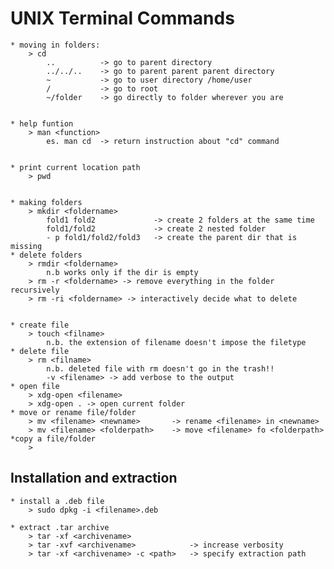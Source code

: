 # UNIX Terminal Commands

    * moving in folders:
        > cd
            ..          -> go to parent directory
            ../../..    -> go to parent parent parent directory
            ~           -> go to user directory /home/user
            /           -> go to root
            ~/folder    -> go directly to folder wherever you are


    * help funtion
        > man <function>
            es. man cd  -> return instruction about "cd" command


    * print current location path
        > pwd


    * making folders
        > mkdir <foldername>
            fold1 fold2             -> create 2 folders at the same time
            fold1/fold2             -> create 2 nested folder
            - p fold1/fold2/fold3   -> create the parent dir that is missing
    * delete folders
        > rmdir <foldername>
            n.b works only if the dir is empty
        > rm -r <foldername> -> remove everything in the folder recursively
        > rm -ri <foldername> -> interactively decide what to delete


    * create file
        > touch <filname>
            n.b. the extension of filename doesn't impose the filetype
    * delete file
        > rm <filname>
            n.b. deleted file with rm doesn't go in the trash!!
            -v <filename> -> add verbose to the output
    * open file
        > xdg-open <filename>
        > xdg-open . -> open current folder
    * move or rename file/folder
        > mv <filename> <newname>       -> rename <filename> in <newname>
        > mv <filename> <folderpath>    -> move <filename> fo <folderpath>
    *copy a file/folder
        >


    

## Installation and extraction

    * install a .deb file
        > sudo dpkg -i <filename>.deb

    * extract .tar archive
        > tar -xf <archivename>
        > tar -xvf <archivename>            -> increase verbosity
        > tar -xf <archivename> -c <path>   -> specify extraction path 



